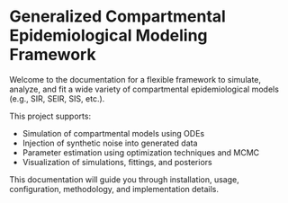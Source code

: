 # Generalized Compartmental Epidemiological Modeling Framework

Welcome to the documentation for a flexible framework to simulate, analyze, and fit a wide variety of compartmental epidemiological models (e.g., SIR, SEIR, SIS, etc.).

This project supports:

- Simulation of compartmental models using ODEs
- Injection of synthetic noise into generated data
- Parameter estimation using optimization techniques and MCMC
- Visualization of simulations, fittings, and posteriors

This documentation will guide you through installation, usage, configuration, methodology, and implementation details.
